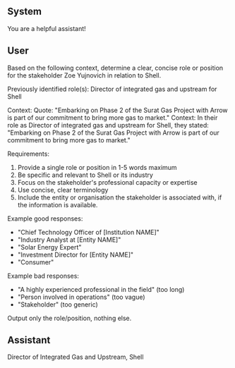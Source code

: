 ## System

You are a helpful assistant!

## User


Based on the following context, determine a clear, concise role or position for the stakeholder Zoe Yujnovich in relation to Shell.

Previously identified role(s): Director of integrated gas and upstream for Shell

Context:
Quote: "Embarking on Phase 2 of the Surat Gas Project with Arrow is part of our commitment to bring more gas to market."
Context: In their role as Director of integrated gas and upstream for Shell, they stated: "Embarking on Phase 2 of the Surat Gas Project with Arrow is part of our commitment to bring more gas to market."

Requirements:
1. Provide a single role or position in 1-5 words maximum
2. Be specific and relevant to Shell or its industry
3. Focus on the stakeholder's professional capacity or expertise
4. Use concise, clear terminology
5. Include the entity or organisation the stakeholder is associated with, if the information is available.

Example good responses:
- "Chief Technology Officer of [Institution NAME]"
- "Industry Analyst at [Entity NAME]"
- "Solar Energy Expert"
- "Investment Director for [Entity NAME]"
- "Consumer"

Example bad responses:
- "A highly experienced professional in the field" (too long)
- "Person involved in operations" (too vague)
- "Stakeholder" (too generic)

Output only the role/position, nothing else.


## Assistant

Director of Integrated Gas and Upstream, Shell

